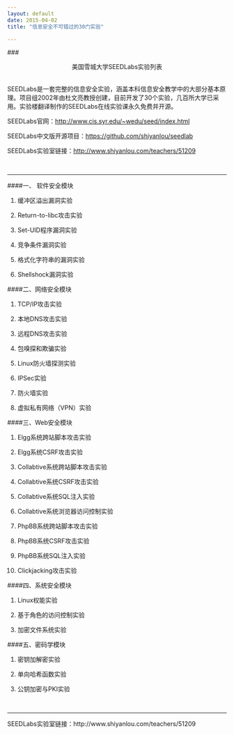 ```yaml
---
layout: default
date: 2015-04-02
title: "信息安全不可错过的30门实验"

---
```


###<center>美国雪城大学SEEDLabs实验列表</center>

<br/>
SEEDLabs是一套完整的信息安全实验，涵盖本科信息安全教学中的大部分基本原理。项目组2002年由杜文亮教授创建，目前开发了30个实验，几百所大学已采用。实验楼翻译制作的SEEDLabs在线实验课永久免费并开源。

SEEDLabs官网：http://www.cis.syr.edu/~wedu/seed/index.html

SEEDLabs中文版开源项目：https://github.com/shiyanlou/seedlab

SEEDLabs实验室链接：http://www.shiyanlou.com/teachers/51209

<br/>
<hr/>
####一、 软件安全模块

1. 缓冲区溢出漏洞实验

2. Return-to-libc攻击实验

3. Set-UID程序漏洞实验

4. 竞争条件漏洞实验

5. 格式化字符串的漏洞实验

6. Shellshock漏洞实验


####二、网络安全模块

1. TCP/IP攻击实验

2. 本地DNS攻击实验

3. 远程DNS攻击实验

4. 包嗅探和欺骗实验

5. Linux防火墙探测实验

6. IPSec实验

7. 防火墙实验

8. 虚拟私有网络（VPN）实验


####三、Web安全模块

1. Elgg系统跨站脚本攻击实验

2. Elgg系统CSRF攻击实验

3. Collabtive系统跨站脚本攻击实验

4. Collabtive系统CSRF攻击实验

5. Collabtive系统SQL注入实验

6. Collabtive系统浏览器访问控制实验

7. PhpBB系统跨站脚本攻击实验

8. PhpBB系统CSRF攻击实验

9. PhpBB系统SQL注入实验

10. Clickjacking攻击实验


####四、系统安全模块

1. Linux权能实验

2. 基于角色的访问控制实验

3. 加密文件系统实验


####五、密码学模块

1. 密钥加解密实验

2. 单向哈希函数实验

3. 公钥加密与PKI实验

<br/>
<hr/>
SEEDLabs实验室链接：http://www.shiyanlou.com/teachers/51209
